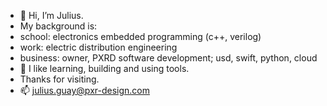 - 👋 Hi, I’m Julius.
- My background is:
- school: electronics embedded programming (c++, verilog)
- work: electric distribution engineering
- business: owner, PXRD software development; usd, swift, python, cloud
- 🌱 I like learning, building and using tools.
- Thanks for visiting. 
- 📫 julius.guay@pxr-design.com 

<!---
JJGIV2010/JJGIV2010 is a ✨ special ✨ repository because its `README.md` (this file) appears on your GitHub profile.
You can click the Preview link to take a look at your changes.
--->
